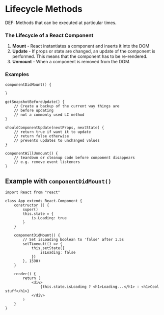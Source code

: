 # Lifecycle Methods

DEF: Methods that can be executed at particular times.

### The Lifecycle of a React Component

1. **Mount** - React instantiates a component and inserts it into the DOM
2. **Update** - If props or state are changed, an update of the component is performed. This means that the component has to be re-rendered.
3. **Unmount** - When a component is removed from the DOM.

### Examples

```
componentDidMount() {

}

getSnapshotBeforeUpdate() {
    // Create a backup of the current way things are
    // before updating
    // not a commonly used LC method
}

shouldComponentUpdate(nextProps, nextState) {
    // return true if want it to update
    // return false otherwise
    // prevents updates to unchanged values
}

componentWillUnmount() {
    // teardown or cleanup code before component disappears
    // e.g. remove event listeners
}
```

## Example with `componentDidMount()`

```
import React from "react"

class App extends React.Component {
    constructor () {
        super()
        this.state = {
            is.Loading: true
        }
    }

    componentDidMount() {
        // Set isLoading boolean to 'false' after 1.5s
        setTimeout(() => {
            this.setState({
                isLoading: false
            })
        }, 1500)
    }

    render() {
        return (
            <div>
                {this.state.isLoading ? <h1>Loading...</h1> : <h1>Cool stuff</h1>}
            </div>
        )
    }
}
```
